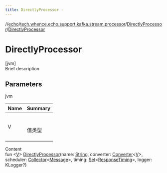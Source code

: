 ```yaml
---
title: DirectlyProcessor -
---
```

//[echo](../../index.md)/[tech.whence.echo.support.kafka.stream.processor](../index.md)/[DirectlyProcessor](index.md)/[DirectlyProcessor](-directly-processor.md)



# DirectlyProcessor  
[jvm]  
Brief description  


## Parameters  
  
jvm  
  
|  Name|  Summary| 
|---|---|
| V| <br><br>值类型<br><br>
  
  
Content  
fun <[V](index.md)> [DirectlyProcessor](-directly-processor.md)(name: [String](https://kotlinlang.org/api/latest/jvm/stdlib/kotlin/-string/index.html), converter: [Converter](../-converter/index.md)<[V](index.md)>, scheduler: [Collector](../../tech.whence.echo.job.stream.collector/-collector/index.md)<[Message](../../tech.whence.echo.job.stream.message/-message/index.md)>, timing: [Set](https://kotlinlang.org/api/latest/jvm/stdlib/kotlin.collections/-set/index.html)<[ResponseTiming](../../tech.whence.echo.job.stream.message/-response-timing/index.md)>, logger: KLogger?)  




